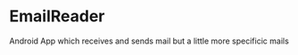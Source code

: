 EmailReader
===========

Android App which receives and sends mail but a little more specificic mails
